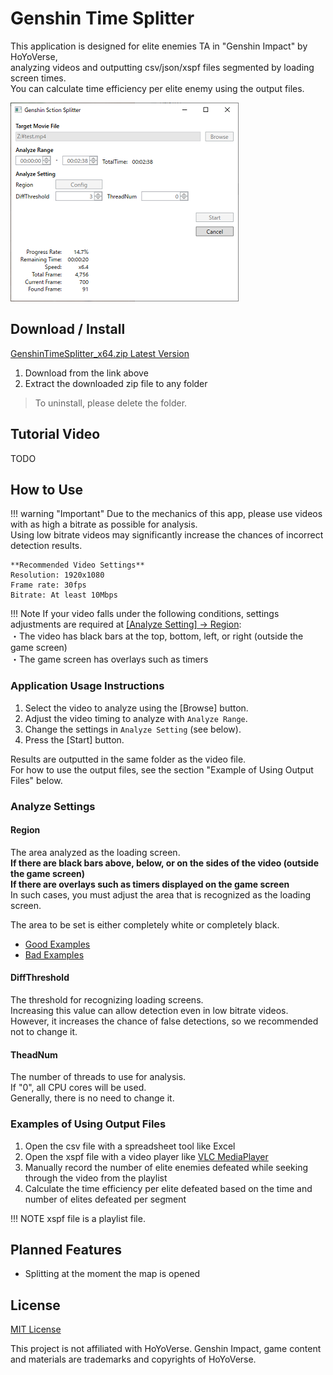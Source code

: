 # Genshin Time Splitter

This application is designed for elite enemies TA in "Genshin Impact" by HoYoVerse,  
analyzing videos and outputting csv/json/xspf files segmented by loading screen times.  
You can calculate time efficiency per elite enemy using the output files.  

![](./img/app.png)

## Download / Install

[GenshinTimeSplitter_x64.zip Latest Version](https://github.com/saipan-fez/GenshinTimeSplitter/releases/latest/download/GenshinTimeSplitter_x64.zip)

1. Download from the link above
1. Extract the downloaded zip file to any folder

> To uninstall, please delete the folder.

## Tutorial Video

TODO

## How to Use

!!! warning "Important"
    Due to the mechanics of this app, please use videos with as high a bitrate as possible for analysis.  
    Using low bitrate videos may significantly increase the chances of incorrect detection results.  

    **Recommended Video Settings**  
    Resolution: 1920x1080  
    Frame rate: 30fps  
    Bitrate: At least 10Mbps  

!!! Note
    If your video falls under the following conditions, settings adjustments are required at [[Analyze Setting] -> Region](#region):  
    ・The video has black bars at the top, bottom, left, or right (outside the game screen)  
    ・The game screen has overlays such as timers  

### Application Usage Instructions

1. Select the video to analyze using the [Browse] button.
1. Adjust the video timing to analyze with `Analyze Range`.
1. Change the settings in `Analyze Setting` (see below).
1. Press the [Start] button.

Results are outputted in the same folder as the video file.  
For how to use the output files, see the section "Example of Using Output Files" below.  

### Analyze Settings

#### Region

The area analyzed as the loading screen.  
**If there are black bars above, below, or on the sides of the video (outside the game screen)**  
**If there are overlays such as timers displayed on the game screen**  
In such cases, you must adjust the area that is recognized as the loading screen.  

The area to be set is either completely white or completely black.

- [Good Examples](./img/setting_region_OK.drawio.png)
- [Bad Examples](./img/setting_region_NG.drawio.png)

#### DiffThreshold

The threshold for recognizing loading screens.  
Increasing this value can allow detection even in low bitrate videos.  
However, it increases the chance of false detections, so we recommended not to change it.  

#### TheadNum

The number of threads to use for analysis.  
If "0", all CPU cores will be used.  
Generally, there is no need to change it.  

### Examples of Using Output Files

1. Open the csv file with a spreadsheet tool like Excel
1. Open the xspf file with a video player like [VLC MediaPlayer](https://www.videolan.org/vlc/)
1. Manually record the number of elite enemies defeated while seeking through the video from the playlist
1. Calculate the time efficiency per elite defeated based on the time and number of elites defeated per segment

!!! NOTE
    xspf file is a playlist file.

## Planned Features

- Splitting at the moment the map is opened

## License

[MIT License](https://github.com/saipan-fez/GenshinTimeSplitter/blob/main/LICENSE)

This project is not affiliated with HoYoVerse.
Genshin Impact, game content and materials are trademarks and copyrights of HoYoVerse.
